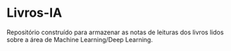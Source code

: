 # Livros-IA
Repositório construído para armazenar as notas de leituras dos livros lidos sobre a área de Machine Learning/Deep Learning.
